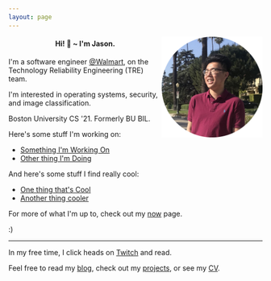 ```yaml
---
layout: page
---
```

<img src="assets/profile.png" align="right" alt="profile" height="200">

#### <center>Hi! 👋 ~ I'm Jason.</center>

I'm a software engineer [@Walmart](https://twitter.com/Walmarttech), 
on the Technology Reliability Engineering (TRE) team.

I'm interested in operating systems, security, and image classification.

Boston University CS '21. Formerly BU BIL.

Here's some stuff I'm working on:
- [Something I'm Working On](https://github.com/jasonhongxyz)
- [Other thing I'm Doing](https://github.com/jasonhongxyz)

And here's some stuff I find really cool:
- [One thing that's Cool]()
- [Another thing cooler]()

For more of what I'm up to, check out my [now](https://jasonhong.xyz/now.html) page.

:)

---
In my free time, I click heads on [Twitch](https://twitch.tv/jasonhongxyz) 
and read.

Feel free to read my [blog](https://jasonhong.xyz/blog), check out my 
[projects](https://jasonhong.xyz/projects), or see my [CV](assets/resume.pdf).

